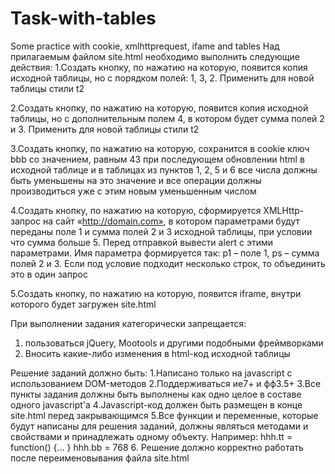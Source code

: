 # Task-with-tables
Some practice with cookie, xmlhttprequest, ifame and tables 
Над прилагаемым файлом site.html необходимо выполнить следующие действия:
1.Создать кнопку, по нажатию на которую, появится копия исходной таблицы, но с порядком полей: 1, 3, 2. Применить для новой таблицы стили t2

2.Создать кнопку, по нажатию на которую, появится копия исходной таблицы, но с дополнительным полем  4, 
в котором будет сумма полей 2 и 3. Применить для новой таблицы стили t2

3.Создать кнопку, по нажатию на которую, сохранится в cookie ключ bbb со значением, равным 43
при последующем обновлении html  в исходной таблице и в таблицах из пунктов 1, 2, 5 и 6 все числа должны быть уменьшены на это значение
и все операции должны производиться уже с этим новым уменьшенным числом

4.Создать кнопку, по нажатию на которую, сформируется XMLHttp-запрос на сайт «http://domain.com», 
в котором параметрами будут переданы поле 1 и сумма полей 2 и 3 исходной таблицы, при условии что сумма больше 5.
Перед отправкой вывести alert с этими параметрами. Имя параметра формируется так: p1 – поле 1, ps – сумма полей 2 и 3.
Если под условие подходит несколько строк, то объединить это в один запрос

5.Создать кнопку, по нажатию на которую, появится iframe, внутри которого будет загружен site.html

При выполнении задания категорически запрещается:
1. пользоваться jQuery, Mootools и другими подобными фреймворками
2. Вносить какие-либо изменения в html-код исходной таблицы

Решение заданий должно быть:
1.Написано только на javascript с использованием DOM-методов
2.Поддерживаться ие7+ и фф3.5+
3.Все пункты задания должны быть выполнены как одно целое в составе одного javascript'a
4.Javascript-код должен быть размещен в конце site.html перед закрывающимся </body>
5.Все функции и переменные, которые будут написаны для решения заданий, должны являться методами и свойствами и принадлежать одному объекту. Например: 
hhh.tt = function() {… }
hhh.bb = 768
6. Решение должно корректно работать после переименовывания файла site.html
